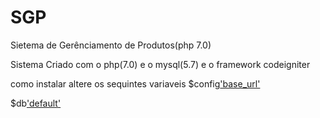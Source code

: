 # SGP
Sietema de Gerênciamento de Produtos(php 7.0)

Sistema Criado com o  php(7.0) e o mysql(5.7) e o framework codeigniter

como instalar
altere os sequintes variaveis
 $config['base_url'](application\config\config.php)
 
 $db['default']((application\config\database.php))
